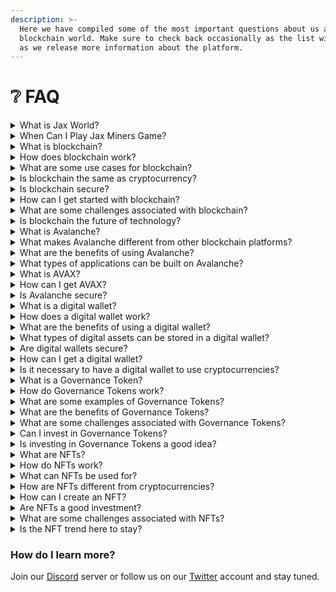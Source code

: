 ```yaml
---
description: >-
  Here we have compiled some of the most important questions about us and
  blockchain world. Make sure to check back occasionally as the list will grow
  as we release more information about the platform.
---
```


# ❔ FAQ

<details>

<summary>What is Jax World?</summary>

Jax World is a blockchain platform where our team is developing a wild west inspired world where will be able to step into the role of a miner, buy land, own mine, hire miners, buy mining equipment to improve their mining rate, compete with other mine owners and win various rewards. Along with our main game, we will provide our users with various services and applications including but not limited to weekly raffles, lotteries, rewards-based mini-games, and many more.

</details>

<details>

<summary>When Can I Play Jax Miners Game?</summary>

Jax Miners is currently in the Pre-Production stage, our team is working very hard to start the Production stage where a pre-alpha version of the game will be developed and tested by us and some of our early community members.\
Bellow are all stages of our game development plan:

<img src="https://learn.g2.com/hubfs/stages-of-game-development-1.png" alt="" data-size="original">

Follow our official channels for further news and updates about the platform.

</details>

<details>

<summary>What is blockchain? </summary>

Blockchain is a distributed digital ledger that records transactions in a secure and transparent way. It enables the creation of a decentralized database that is not controlled by any single entity, making it a more secure and reliable way to store and share information.

</details>

<details>

<summary>How does blockchain work? </summary>

Blockchain uses cryptography to create a secure, decentralized database of transactions. Each block in the chain contains a digital signature, timestamp, and transaction data, and is connected to the previous block in the chain, creating a permanent and tamper-proof record of all transactions.

</details>

<details>

<summary>What are some use cases for blockchain? </summary>

Blockchain has a variety of use cases, including digital identity verification, supply chain management, voting systems, and secure peer-to-peer transactions.

</details>

<details>

<summary>Is blockchain the same as cryptocurrency? </summary>

No, blockchain is the technology that enables cryptocurrencies like Bitcoin and Ethereum to function. Cryptocurrencies are a type of digital asset that is secured and managed using blockchain technology.

</details>

<details>

<summary>Is blockchain secure? </summary>

Yes, blockchain is considered to be a secure and tamper-proof way to store and share information. Its decentralized nature and use of cryptography make it difficult for hackers to alter or manipulate the data on the blockchain.

</details>

<details>

<summary>How can I get started with blockchain? </summary>

There are a variety of ways to get started with blockchain, including learning about the technology, investing in cryptocurrencies, or building your own blockchain-based application. There are also a number of online courses and resources available to help you get started.

</details>

<details>

<summary>What are some challenges associated with blockchain? </summary>

Some of the challenges associated with blockchain include scalability, interoperability, and regulatory issues. Blockchain technology is still in its early stages of development and adoption, and there are many technical and regulatory hurdles that need to be overcome before it can be widely adopted.

</details>

<details>

<summary>Is blockchain the future of technology? </summary>

It's difficult to say whether blockchain will be the future of technology, but it certainly has the potential to revolutionize the way we store and share information. As the technology continues to evolve and mature, it's likely that we'll see new and innovative use cases for blockchain emerge in the years to come.

</details>

<details>

<summary>What is Avalanche?</summary>

Avalanche is a blockchain platform that aims to provide high-speed and low-cost transactions, as well as a high degree of decentralization and security. It uses a consensus mechanism called Avalanche consensus, which allows for high throughput and fast finality.

</details>

<details>

<summary>What makes Avalanche different from other blockchain platforms? </summary>

Avalanche is different from other blockchain platforms in several ways. Its consensus mechanism, Avalanche consensus, is designed to be faster and more energy-efficient than other consensus mechanisms such as proof-of-work and proof-of-stake. It also allows for the creation of subnets, or custom blockchains that can be tailored to specific use cases and requirements.

</details>

<details>

<summary>What are the benefits of using Avalanche? </summary>

The benefits of using Avalanche include high transaction throughput, fast finality, low transaction fees, and a high degree of decentralization and security. Its architecture also allows for interoperability with other blockchain platforms and the creation of custom subnets for specific use cases.

</details>

<details>

<summary>What types of applications can be built on Avalanche? </summary>

Avalanche can support a wide range of decentralized applications (dApps), including blockchain gaming platforms, NTF platforms, financial applications such as decentralized exchanges and stablecoins, as well as non-financial applications such as supply chain management and identity verification.

</details>

<details>

<summary>What is AVAX? </summary>

AVAX is the native cryptocurrency of the Avalanche platform, which is used to pay transaction fees and incentivize network participants to secure the network and participate in governance.

</details>

<details>

<summary>How can I get AVAX? </summary>

AVAX can be obtained through cryptocurrency exchanges such as Binance, Kraken, and Coinbase, as well as through decentralized exchanges (DEXs) that support the Avalanche platform. It can also be earned through staking, which involves holding AVAX and participating in the network's consensus mechanism.

</details>

<details>

<summary>Is Avalanche secure? </summary>

Avalanche is designed to be highly secure, with a high degree of decentralization and resistance to attacks such as double-spending and 51% attacks.

</details>

<details>

<summary>What is a digital wallet?</summary>

A digital wallet, also known as an e-wallet or mobile wallet, is a software application that allows users to store, send, and receive digital assets such as cryptocurrencies, tokens, and NFTs. It can be accessed through a smartphone or computer.

</details>

<details>

<summary>How does a digital wallet work?</summary>

A digital wallet works by using a public key and a private key, which are used to send and receive digital assets securely. The public key serves as an address for receiving assets, while the private key serves as a password for accessing the wallet and authorizing transactions.

</details>

<details>

<summary>What are the benefits of using a digital wallet?</summary>

The benefits of using a digital wallet include convenience, accessibility, and security. Digital wallets allow users to store multiple assets in one place and can be accessed from anywhere with an internet connection. They also provide enhanced security features such as two-factor authentication and biometric authentication.

</details>

<details>

<summary>What types of digital assets can be stored in a digital wallet?</summary>

Digital wallets can store a variety of digital assets, including cryptocurrencies such as Bitcoin, Ethereum, and Litecoin, as well as tokens issued on blockchain networks.

</details>

<details>

<summary>Are digital wallets secure?</summary>

Digital wallets are generally secure, but it's important to choose a reputable wallet provider and take appropriate security measures such as using strong passwords and enabling two-factor authentication. It's also important to be aware of potential scams or phishing attacks that may attempt to gain access to your wallet.

</details>

<details>

<summary>How can I get a digital wallet? </summary>

You can get a digital wallet by downloading a wallet application from a reputable provider or by using an online wallet service. Some wallets are specific to certain cryptocurrencies, while others can store multiple types of assets.

</details>

<details>

<summary>Is it necessary to have a digital wallet to use cryptocurrencies? </summary>

No, it's not necessary to have a digital wallet to use cryptocurrencies, but it's highly recommended in order to have full control over your assets and securely store them. Some cryptocurrency exchanges and online wallets also offer custodial services, but these come with added risks and limitations.

</details>

<details>

<summary>What is a Governance Token? </summary>

A Governance Token is a type of crypto token that gives holders the right to participate in the decision-making process of a blockchain-based project or platform. Holders of Governance Tokens can use their tokens to vote on proposals related to the project, such as changes to the protocol, changes to fees, and more.

</details>

<details>

<summary>How do Governance Tokens work? </summary>

Governance Tokens are created on a blockchain, typically using the Ethereum network. They are distributed to users who hold a certain amount of the project's cryptocurrency. Holders of Governance Tokens can use their tokens to participate in the decision-making process of the project, typically through a voting system.

</details>

<details>

<summary>What are some examples of Governance Tokens?</summary>

Some examples of Governance Tokens include MakerDAO's MKR, which is used to govern the Maker protocol and maintain the stability of the DAI stablecoin, and Compound's COMP, which is used to govern the Compound protocol and distribute governance rights and rewards to users.

</details>

<details>

<summary>What are the benefits of Governance Tokens?</summary>

Governance Tokens give users a say in the decision-making process of a project or platform, allowing them to have a direct impact on its direction and success. Holders of Governance Tokens can also earn rewards for participating in the governance process.

</details>

<details>

<summary>What are some challenges associated with Governance Tokens?</summary>

Some challenges associated with Governance Tokens include the potential for centralization, as large token holders may have an outsized influence on the decision-making process, and the potential for voter apathy or manipulation.

</details>

<details>

<summary>Can I invest in Governance Tokens? </summary>

Yes, you can invest in Governance Tokens just like any other crypto token. However, it's important to do your research and understand the risks associated with investing in the particular project or platform associated with the Governance Token.

</details>

<details>

<summary>Is investing in Governance Tokens a good idea? </summary>

As with any investment, it's important to do your research and understand the risks before investing in Governance Tokens. The value of Governance Tokens can be volatile, and there is always the risk of losing your investment. However, some investors believe that the potential for growth in the Governance Token market makes it a worthwhile investment opportunity.

</details>

<details>

<summary>What are NFTs?</summary>

NFTs, or Non-Fungible Tokens, are unique digital assets that represent ownership of a particular piece of digital content, such as art, music, or video. They are stored on a blockchain, making them secure and tamper-proof.

</details>

<details>

<summary>How do NFTs work?</summary>

NFTs are created on a blockchain, typically using the Ethereum network. Each NFT has a unique digital signature that represents ownership of a particular piece of digital content. NFTs can be bought, sold, and traded just like physical assets, and ownership can be verified on the blockchain.

</details>

<details>

<summary>What can NFTs be used for?</summary>

NFTs can be used to represent ownership of any digital content, including artwork, music, videos, and more. They can also be used in gaming and virtual worlds, where they can represent unique in-game items or assets.

</details>

<details>

<summary>How are NFTs different from cryptocurrencies?</summary>

While cryptocurrencies like Bitcoin and Ethereum are fungible, meaning that one unit is interchangeable with another, NFTs are non-fungible, meaning that each one is unique and represents ownership of a particular piece of digital content.

</details>

<details>

<summary>How can I create an NFT? </summary>

To create an NFT, you need to create a digital asset that you want to represent, such as a piece of artwork or a music track. Then, you can use an NFT platform like OpenSea or Rarible to mint the NFT and add it to the blockchain.

</details>

<details>

<summary>Are NFTs a good investment? </summary>

The value of NFTs can fluctuate, just like any other asset. Some NFTs have sold for millions of dollars, while others have not sold at all. As with any investment, it's important to do your research and understand the risks before investing in NFTs.

</details>

<details>

<summary>What are some challenges associated with NFTs?</summary>

Some of the challenges associated with NFTs include high transaction fees on the Ethereum network, concerns about the environmental impact of blockchain mining, and the potential for fraud or scams in the NFT market.

</details>

<details>

<summary>Is the NFT trend here to stay?</summary>

It's difficult to predict the future of the NFT market, but it has certainly gained a lot of attention and popularity in recent years. As with any emerging technology, it's possible that the hype could die down, or it could continue to grow and evolve in new and innovative ways.

</details>

### **How do I learn more?**

Join our [Discord](https://discord.com/invite/dPNE6fK4S4) server or follow us on our [Twitter](https://twitter.com/jaxworld\_) account and stay tuned.
